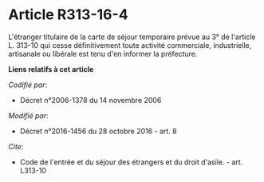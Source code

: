 # Article R313-16-4

L'étranger titulaire de la carte de séjour temporaire prévue au 3° de l'article L. 313-10 qui cesse définitivement toute
activité commerciale, industrielle, artisanale ou libérale est tenu d'en informer la préfecture.

**Liens relatifs à cet article**

_Codifié par_:

  - Décret n°2006-1378 du 14 novembre 2006

_Modifié par_:

  - Décret n°2016-1456 du 28 octobre 2016 - art. 8

_Cite_:

  - Code de l'entrée et du séjour des étrangers et du droit d'asile. - art. L313-10

